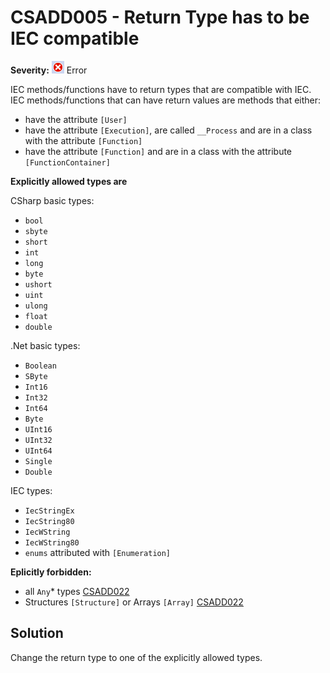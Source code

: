 # CSADD005 - Return Type has to be IEC compatible

**Severity:** ![Error](../images/Error.png) Error

IEC methods/functions have to return types that are compatible with IEC.
IEC methods/functions that can have return values are methods that either:
* have the attribute `[User]`
* have the attribute `[Execution]`, are called `__Process` and are in a class with the attribute `[Function]`
* have the attribute `[Function]` and are in a class with the attribute `[FunctionContainer]`

**Explicitly allowed types are**

CSharp basic types:

* `bool`
* `sbyte`
* `short`
* `int`
* `long`
* `byte`
* `ushort`
* `uint`
* `ulong`
* `float`
* `double`

.Net basic types:

* `Boolean`
* `SByte`
* `Int16`
* `Int32`
* `Int64`
* `Byte`
* `UInt16`
* `UInt32`
* `UInt64`
* `Single`
* `Double`

IEC types:

* `IecStringEx`
* `IecString80`
* `IecWString`
* `IecWString80`
* `enums` attributed with `[Enumeration]`



**Eplicitly forbidden:**

* all `Any`* types [CSADD022](Rules/CSADD022.md)
* Structures `[Structure]` or Arrays `[Array]` [CSADD022](Rules/CSADD022.md)

## Solution

Change the return type to one of the explicitly allowed types.
